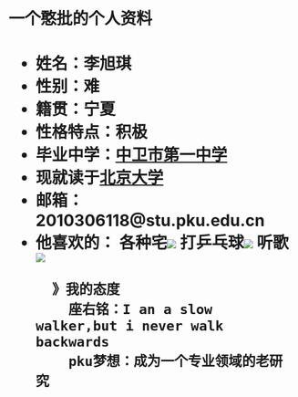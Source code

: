 <body>
    <h1>一个憨批的个人资料<h1>
    <ul>
      <li>姓名：李旭琪
      <li>性别：难  
      <li>籍贯：宁夏
      <li>性格特点：积极
      <li>毕业中学：<a href="https://yun.nxeduyun.com/index.php?r=space/school/portal/index&sid=a8bc636b314a4d659ed2f182ab288537">中卫市第一中学</a>
      <li>现就读于<a href="https://news.pku.edu.cn/xwzh/acd51eb3b0984bc29d02df98de26b1ae.htm">北京大学</a>	
      <li>邮箱：2010306118@stu.pku.edu.cn
      <li>他喜欢的：
          各种宅<img src="https://timgsa.baidu.com/timg?image&quality=80&size=b9999_10000&sec=1602398423795&di=93c437d942cd6f0d0f4c46e73475ff79&imgtype=0&src=http%3A%2F%2Fn.sinaimg.cn%2Fsinacn20111%2F580%2Fw690h690%2F20190120%2F08be-hrvcwnm0324865.jpg"/>
          打乒乓球<img src="https://timgsa.baidu.com/timg?image&quality=80&size=b9999_10000&sec=1602404499215&di=d75da581395a8de01bfc6aaf9f59bc5c&imgtype=0&src=http%3A%2F%2Fbbs.168hs.com%2Fdata%2Fattachment%2Fforum%2F201807%2F26%2F171842fyslseylgbbyemf9.gif"/>
          听歌<img src="https://ss1.bdstatic.com/70cFuXSh_Q1YnxGkpoWK1HF6hhy/it/u=2791456004,3144288085&fm=11&gp=0.jpg"/>
          
          
      》我的态度
        座右铭：I an a slow walker,but i never walk backwards
        pku梦想：成为一个专业领域的老研究
        
      
